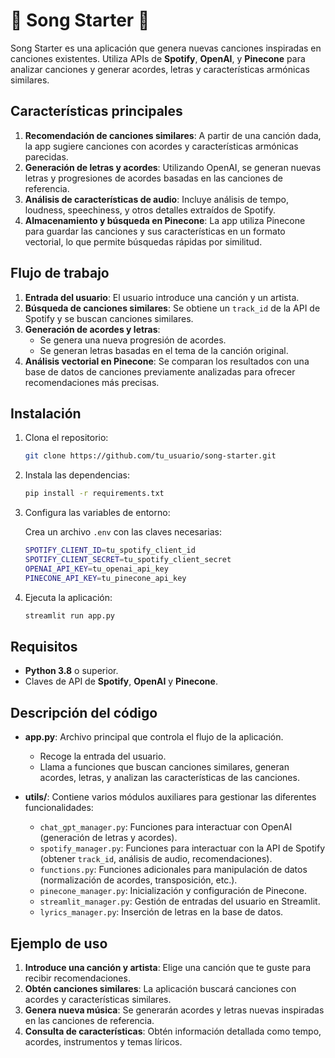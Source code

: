 # 🎵 Song Starter 🎵

Song Starter es una aplicación que genera nuevas canciones inspiradas en canciones existentes. Utiliza APIs de **Spotify**, **OpenAI**, y **Pinecone** para analizar canciones y generar acordes, letras y características armónicas similares.

## Características principales

1. **Recomendación de canciones similares**: A partir de una canción dada, la app sugiere canciones con acordes y características armónicas parecidas.
2. **Generación de letras y acordes**: Utilizando OpenAI, se generan nuevas letras y progresiones de acordes basadas en las canciones de referencia.
3. **Análisis de características de audio**: Incluye análisis de tempo, loudness, speechiness, y otros detalles extraídos de Spotify.
4. **Almacenamiento y búsqueda en Pinecone**: La app utiliza Pinecone para guardar las canciones y sus características en un formato vectorial, lo que permite búsquedas rápidas por similitud.

## Flujo de trabajo

1. **Entrada del usuario**: El usuario introduce una canción y un artista.
2. **Búsqueda de canciones similares**: Se obtiene un `track_id` de la API de Spotify y se buscan canciones similares.
3. **Generación de acordes y letras**:
   - Se genera una nueva progresión de acordes.
   - Se generan letras basadas en el tema de la canción original.
4. **Análisis vectorial en Pinecone**: Se comparan los resultados con una base de datos de canciones previamente analizadas para ofrecer recomendaciones más precisas.

## Instalación

1. Clona el repositorio:

    ```bash
    git clone https://github.com/tu_usuario/song-starter.git
    ```

2. Instala las dependencias:

    ```bash
    pip install -r requirements.txt
    ```

3. Configura las variables de entorno:

    Crea un archivo `.env` con las claves necesarias:

    ```bash
    SPOTIFY_CLIENT_ID=tu_spotify_client_id
    SPOTIFY_CLIENT_SECRET=tu_spotify_client_secret
    OPENAI_API_KEY=tu_openai_api_key
    PINECONE_API_KEY=tu_pinecone_api_key
    ```

4. Ejecuta la aplicación:

    ```bash
    streamlit run app.py
    ```

## Requisitos

- **Python 3.8** o superior.
- Claves de API de **Spotify**, **OpenAI** y **Pinecone**.

## Descripción del código

- **app.py**: Archivo principal que controla el flujo de la aplicación.
  - Recoge la entrada del usuario.
  - Llama a funciones que buscan canciones similares, generan acordes, letras, y analizan las características de las canciones.
  
- **utils/**: Contiene varios módulos auxiliares para gestionar las diferentes funcionalidades:
  - `chat_gpt_manager.py`: Funciones para interactuar con OpenAI (generación de letras y acordes).
  - `spotify_manager.py`: Funciones para interactuar con la API de Spotify (obtener `track_id`, análisis de audio, recomendaciones).
  - `functions.py`: Funciones adicionales para manipulación de datos (normalización de acordes, transposición, etc.).
  - `pinecone_manager.py`: Inicialización y configuración de Pinecone.
  - `streamlit_manager.py`: Gestión de entradas del usuario en Streamlit.
  - `lyrics_manager.py`: Inserción de letras en la base de datos.
  
## Ejemplo de uso

1. **Introduce una canción y artista**: Elige una canción que te guste para recibir recomendaciones.
2. **Obtén canciones similares**: La aplicación buscará canciones con acordes y características similares.
3. **Genera nueva música**: Se generarán acordes y letras nuevas inspiradas en las canciones de referencia.
4. **Consulta de características**: Obtén información detallada como tempo, acordes, instrumentos y temas líricos.
